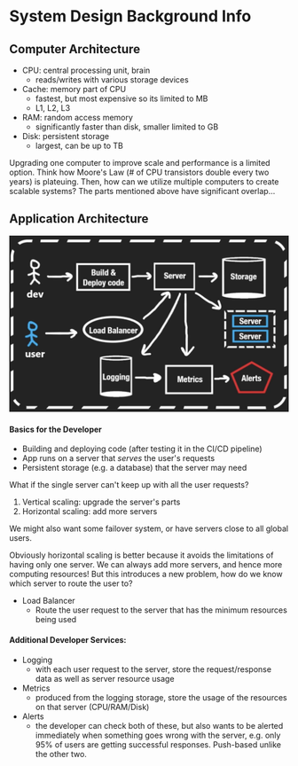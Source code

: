 # System Design Background Info

## Computer Architecture
- CPU: central processing unit, brain
    - reads/writes with various storage devices 
- Cache: memory part of CPU
    - fastest, but most expensive so its limited to MB
    - L1, L2, L3
- RAM: random access memory
    - significantly faster than disk, smaller limited to GB
- Disk: persistent storage
    - largest, can be up to TB

Upgrading one computer to improve scale and performance is a limited option. Think how Moore's Law (# of CPU transistors double every two years) is plateuing. Then, how can we utilize multiple computers to create scalable systems? The parts mentioned above have significant overlap...

## Application Architecture
![Diagram](./images/application-architecture.png)

#### Basics for the Developer
- Building and deploying code (after testing it in the CI/CD pipeline)
- App runs on a server that *serves* the user's requests
- Persistent storage (e.g. a database) that the server may need

What if the single server can't keep up with all the user requests?
1. Vertical scaling: upgrade the server's parts
2. Horizontal scaling: add more servers

We might also want some failover system, or have servers close to all global users.

Obviously horizontal scaling is better because it avoids the limitations of having only one server. We can always add more servers, and hence more computing resources! But this introduces a new problem, how do we know which server to route the user to? 

- Load Balancer
    - Route the user request to the server that has the minimum resources being used

#### Additional Developer Services:
- Logging
    - with each user request to the server, store the request/response data as well as server resource usage
- Metrics
    - produced from the logging storage, store the usage of the resources on that server (CPU/RAM/Disk)
- Alerts
    - the developer can check both of these, but also wants to be alerted immediately when something goes wrong with the server, e.g. only 95% of users are getting successful responses. Push-based unlike the other two.